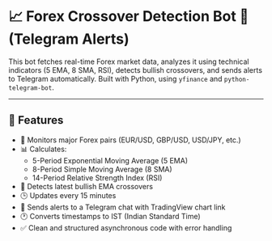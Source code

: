# 📈 Forex Crossover Detection Bot 🔔 (Telegram Alerts)

This bot fetches real-time Forex market data, analyzes it using technical indicators (5 EMA, 8 SMA, RSI), detects bullish crossovers, and sends alerts to Telegram automatically. Built with Python, using `yfinance` and `python-telegram-bot`.

---

## 🚀 Features

- 💸 Monitors major Forex pairs (EUR/USD, GBP/USD, USD/JPY, etc.)
- 📊 Calculates:
  - 5-Period Exponential Moving Average (5 EMA)
  - 8-Period Simple Moving Average (8 SMA)
  - 14-Period Relative Strength Index (RSI)
- 🔄 Detects latest bullish EMA crossovers
- 🕒 Updates every 15 minutes
- 📲 Sends alerts to a Telegram chat with TradingView chart link
- 🕐 Converts timestamps to IST (Indian Standard Time)
- ✅ Clean and structured asynchronous code with error handling

